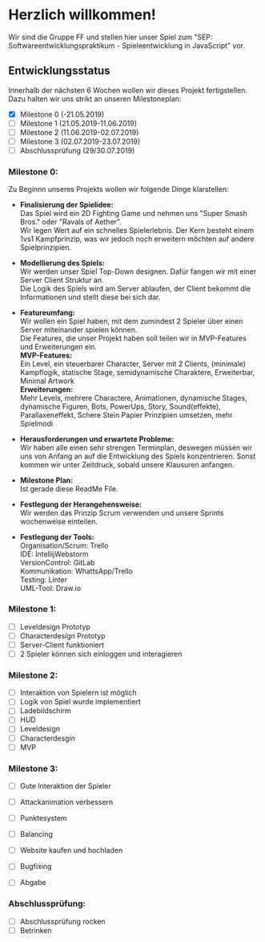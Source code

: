 # Herzlich willkommen\!

Wir sind die Gruppe FF und stellen hier unser Spiel zum "SEP: Softwareentwicklungspraktikum - Spieleentwicklung
in JavaScript" vor.

## Entwicklungsstatus

Innerhalb der nächsten 6 Wochen wollen wir dieses Projekt fertigstellen.  
Dazu halten wir uns strikt an unseren Milestoneplan:  
- [x] Milestone 0 (-21.05.2019)
- [ ] Milestone 1 (21.05.2019-11.06.2019)
- [ ] Milestone 2 (11.06.2019-02.07.2019)
- [ ] Milestone 3 (02.07.2019-23.07.2019)
- [ ] Abschlussprüfung (29/30.07.2019)

### Milestone 0:
Zu Beginnn unseres Projekts wollen wir folgende Dinge klarstellen:  
- **Finalisierung der Spielidee:**  
Das Spiel wird ein 2D Fighting Game und nehmen uns "Super Smash Bros." oder "Ravals of Aether".  
Wir legen Wert auf ein schnelles Spielerlebnis. Der Kern besteht einem 1vs1 Kampfprinzip, was wir jedoch noch erweitern möchten auf andere Spielprinzipien.


- **Modellierung des Spiels:**  
Wir werden unser Spiel Top-Down designen. Dafür fangen wir mit einer Server Client Struktur an.   
Die Logik des Spiels wird am Server ablaufen, der Client bekommt die Informationen und stellt diese bei sich dar. 
- **Featureumfang:**  
Wir wollen ein Spiel haben, mit dem zumindest 2 Spieler über einen Server miteinander spielen können.  
Die Features, die unser Projekt haben soll teilen wir in MVP-Features und Erweiterungen ein.  
**MVP-Features:**  
Ein Level, ein steuerbarer Character, Server mit 2 Clients, (minimale) Kampflogik, statische Stage, semidynamische Charaktere, Erweiterbar, Minimal Artwork  
**Erweiterungen:**  
Mehr Levels, mehrere Charactere, Animationen, dynamische Stages, dynamische Figuren, Bots, PowerUps, Story, Sound(effekte), Parallaxeneffekt, Schere Stein Papier Prinzipien umsetzen, mehr Spielmodi
- **Herausforderungen und erwartete Probleme:**  
Wir haben alle einen sehr strengen Terminplan, deswegen müssen wir uns von Anfang an auf die Entwicklung des Spiels konzentrieren. Sonst kommen wir unter Zeitdruck, sobald unsere Klausuren anfangen.
- **Milestone Plan:**  
Ist gerade diese ReadMe File.
- **Festlegung der Herangehensweise:**  
Wir werden das Prinzip Scrum verwenden und unsere Sprints wochenweise einteilen.  
- **Festlegung der Tools:**  
Organisation/Scrum: Trello  
IDE: IntellijWebstorm  
VersionControl: GitLab  
Kommunikation: WhattsApp/Trello  
Testing: Linter  
UML-Tool: Draw.io

### Milestone 1:
- [ ] Leveldesign Prototyp
- [ ] Characterdesign Prototyp 
- [ ] Server-Client funktioniert
- [ ] 2 Spieler können sich einloggen und interagieren

### Milestone 2:
- [ ] Interaktion von Spielern ist möglich
- [ ] Logik von Spiel wurde implementiert
- [ ] Ladebildschirm
- [ ] HUD
- [ ] Leveldesign
- [ ] Characterdesgin
- [ ] MVP

### Milestone 3:
- [ ] Gute Interaktion der Spieler
- [ ] Attackanimation verbessern
- [ ] Punktesystem
- [ ] Balancing
- [ ] Website kaufen und hochladen
- [ ] Bugfixing
- [ ] Abgabe
 

### Abschlussprüfung:
- [ ] Abschlussprüfung rocken
- [ ] Betrinken
